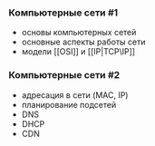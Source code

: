### **Компьютерные сети #1**
- основы компьютерных сетей
- основные аспекты работы сети
- модели [[OSI]] и [[IP|TCP\IP]]

### **Компьютерные сети #2**
- адресация в сети (MAC, IP)
- планирование подсетей
- DNS
- DHCP
- CDN